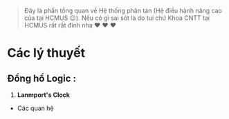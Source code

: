 > Đây là phần tổng quan về Hệ thống phân tán (Hệ điều hành nâng cao của tại HCMUS :wink:). Nếu có gì sai sót là do tui chứ Khoa CNTT tại HCMUS rất rất đỉnh nha :heart: :heart: :heart:
# Các lý thuyết
## Đồng hồ Logic :
1. **Lanmport's Clock**
- Các quan hệ 
<!--stackedit_data:
eyJoaXN0b3J5IjpbODc5MTUyODk5LDIwODk5MjE1MzFdfQ==
-->